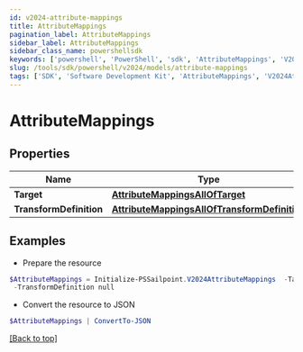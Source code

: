 ```yaml
---
id: v2024-attribute-mappings
title: AttributeMappings
pagination_label: AttributeMappings
sidebar_label: AttributeMappings
sidebar_class_name: powershellsdk
keywords: ['powershell', 'PowerShell', 'sdk', 'AttributeMappings', 'V2024AttributeMappings'] 
slug: /tools/sdk/powershell/v2024/models/attribute-mappings
tags: ['SDK', 'Software Development Kit', 'AttributeMappings', 'V2024AttributeMappings']
---
```



# AttributeMappings

## Properties

Name | Type | Description | Notes
------------ | ------------- | ------------- | -------------
**Target** | [**AttributeMappingsAllOfTarget**](attribute-mappings-all-of-target) |  | [optional] 
**TransformDefinition** | [**AttributeMappingsAllOfTransformDefinition**](attribute-mappings-all-of-transform-definition) |  | [optional] 

## Examples

- Prepare the resource
```powershell
$AttributeMappings = Initialize-PSSailpoint.V2024AttributeMappings  -Target null `
 -TransformDefinition null
```

- Convert the resource to JSON
```powershell
$AttributeMappings | ConvertTo-JSON
```


[[Back to top]](#) 

